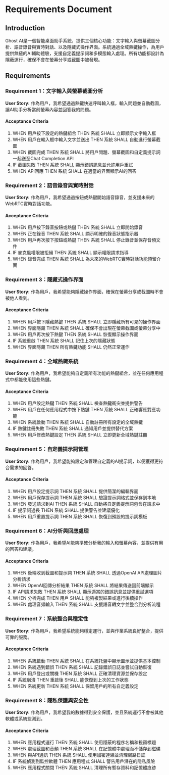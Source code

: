 # Requirements Document

## Introduction

Ghost AI是一個智能桌面助手系統，提供三個核心功能：文字輸入與螢幕截圖分析、語音錄音與實時對話、以及隱藏式操作界面。系統通過全域熱鍵操作，為用戶提供無縫的AI輔助體驗，支援自定義提示詞和多模態輸入處理。所有功能都設計為隱蔽運行，確保不會在螢幕分享或截圖中被發現。

## Requirements

### Requirement 1：文字輸入與螢幕截圖分析

**User Story:** 作為用戶，我希望通過熱鍵快速呼叫輸入框，輸入問題並自動截圖，讓AI助手分析當前螢幕內容並回答我的問題。

#### Acceptance Criteria

1. WHEN 用戶按下設定的熱鍵組合 THEN 系統 SHALL 立即顯示文字輸入框
2. WHEN 用戶在輸入框中輸入文字並送出 THEN 系統 SHALL 自動進行螢幕截圖
3. WHEN 截圖完成 THEN 系統 SHALL 將用戶問題、螢幕截圖和自定義提示詞一起送至Chat Completion API
4. IF 截圖失敗 THEN 系統 SHALL 顯示錯誤訊息並允許用戶重試
5. WHEN API回應 THEN 系統 SHALL 在適當的界面顯示AI的回答

### Requirement 2：語音錄音與實時對話

**User Story:** 作為用戶，我希望通過按鈕或熱鍵開始語音錄音，並支援未來的WebRTC實時對話功能。

#### Acceptance Criteria

1. WHEN 用戶按下錄音按鈕或熱鍵 THEN 系統 SHALL 立即開始錄音
2. WHEN 正在錄音 THEN 系統 SHALL 顯示明確的錄音狀態指示器
3. WHEN 用戶再次按下按鈕或熱鍵 THEN 系統 SHALL 停止錄音並保存音頻文件
4. IF 麥克風權限被拒絕 THEN 系統 SHALL 顯示權限請求指導
5. WHEN 錄音完成 THEN 系統 SHALL 為未來的WebRTC實時對話功能預留介面

### Requirement 3：隱藏式操作界面

**User Story:** 作為用戶，我希望能夠隱藏操作界面，確保在螢幕分享或截圖時不會被他人看到。

#### Acceptance Criteria

1. WHEN 用戶按下隱藏熱鍵 THEN 系統 SHALL 立即隱藏所有可見的操作界面
2. WHEN 界面隱藏 THEN 系統 SHALL 確保不會出現在螢幕截圖或螢幕分享中
3. WHEN 用戶再次按下熱鍵 THEN 系統 SHALL 恢復顯示操作界面
4. IF 系統重啟 THEN 系統 SHALL 記住上次的隱藏狀態
5. WHEN 界面隱藏 THEN 所有熱鍵功能 SHALL 仍然正常運作

### Requirement 4：全域熱鍵系統

**User Story:** 作為用戶，我希望能夠自定義所有功能的熱鍵組合，並在任何應用程式中都能使用這些熱鍵。

#### Acceptance Criteria

1. WHEN 用戶設定熱鍵 THEN 系統 SHALL 檢查熱鍵衝突並提供警告
2. WHEN 用戶在任何應用程式中按下熱鍵 THEN 系統 SHALL 正確響應對應功能
3. WHEN 系統啟動 THEN 系統 SHALL 自動註冊所有設定的全域熱鍵
4. IF 熱鍵註冊失敗 THEN 系統 SHALL 通知用戶並提供替代方案
5. WHEN 用戶修改熱鍵設定 THEN 系統 SHALL 立即更新全域熱鍵註冊

### Requirement 5：自定義提示詞管理

**User Story:** 作為用戶，我希望能夠設定和管理自定義的AI提示詞，以便獲得更符合需求的回答。

#### Acceptance Criteria

1. WHEN 用戶設定提示詞 THEN 系統 SHALL 提供簡潔的編輯界面
2. WHEN 用戶保存提示詞 THEN 系統 SHALL 驗證提示詞格式並保存到本地
3. WHEN 發送請求到AI THEN 系統 SHALL 自動將自定義提示詞包含在請求中
4. IF 提示詞過長 THEN 系統 SHALL 提供警告並建議優化
5. WHEN 用戶重置提示詞 THEN 系統 SHALL 恢復到預設的提示詞模板

### Requirement 6：AI分析與回應處理

**User Story:** 作為用戶，我希望AI能夠準確分析我的輸入和螢幕內容，並提供有用的回答和建議。

#### Acceptance Criteria

1. WHEN 後端收到截圖和提示詞 THEN 系統 SHALL 透過OpenAI API處理圖片分析請求
2. WHEN OpenAI回傳分析結果 THEN 系統 SHALL 將結果傳送回前端顯示
3. IF API請求失敗 THEN 系統 SHALL 顯示適當的錯誤訊息並提供重試選項
4. WHEN 分析完成 THEN 用戶 SHALL 能夠複製結果或進行後續操作
5. WHEN 處理音頻輸入 THEN 系統 SHALL 支援語音轉文字並整合到分析流程

### Requirement 7：系統整合與穩定性

**User Story:** 作為用戶，我希望系統能夠穩定運行，並與作業系統良好整合，提供可靠的服務。

#### Acceptance Criteria

1. WHEN 系統啟動 THEN 系統 SHALL 在系統托盤中顯示圖示並提供基本控制
2. WHEN 系統遇到錯誤 THEN 系統 SHALL 記錄錯誤日誌並嘗試自動恢復
3. WHEN 用戶登出或關機 THEN 系統 SHALL 正確清理資源並保存設定
4. IF 系統崩潰 THEN 重啟後 SHALL 能恢復到上次的工作狀態
5. WHEN 系統更新 THEN 系統 SHALL 保留用戶的所有自定義設定

### Requirement 8：隱私保護與安全性

**User Story:** 作為用戶，我希望我的數據得到安全保護，並且系統運行不會被其他軟體或系統監測到。

#### Acceptance Criteria

1. WHEN 應用程式運行 THEN 系統 SHALL 使用隱蔽的程序名稱和視窗標題
2. WHEN 處理截圖和音頻 THEN 系統 SHALL 在記憶體中處理而不儲存到磁碟
3. WHEN 與API通訊 THEN 系統 SHALL 使用加密連線並清理網路日誌
4. IF 系統偵測到監控軟體 THEN 應用程式 SHALL 警告用戶潛在的隱私風險
5. WHEN 應用程式關閉 THEN 系統 SHALL 清理所有暫存資料和記憶體痕跡
